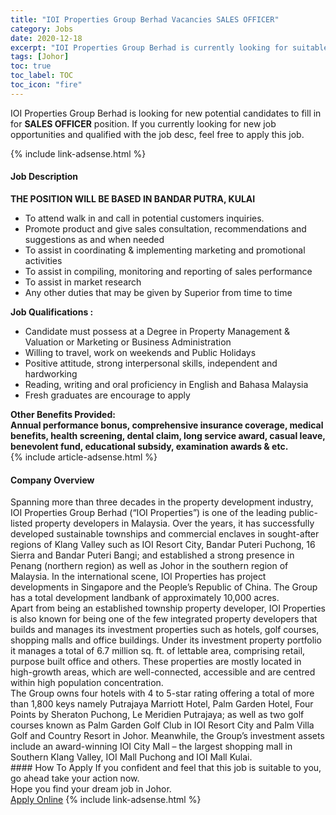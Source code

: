 ```yaml
---
title: "IOI Properties Group Berhad Vacancies SALES OFFICER" 
category: Jobs 
date: 2020-12-18 
excerpt: "IOI Properties Group Berhad is currently looking for suitable person to fill in the SALES OFFICER which positioned at Johor" 
tags: [Johor] 
toc: true 
toc_label: TOC 
toc_icon: "fire" 
--- 
```


<p>IOI Properties Group Berhad is looking for new potential candidates to fill in for <b>SALES OFFICER</b> position. If you currently looking for new job opportunities and qualified with the job desc, feel free to apply this job.
</p>{% include link-adsense.html %} 
<div><div><div><h4>Job Description</h4></div></div><div><div><span><div><div><strong>THE POSITION WILL BE BASED IN&#160;BANDAR PUTRA, KULAI</strong></div><ul><li>To attend walk in and call in potential customers inquiries.&#160;</li><li>Promote product and give sales consultation, recommendations and suggestions as and when needed</li><li>To assist in coordinating &amp; implementing marketing and promotional activities</li><li>To assist in compiling, monitoring and reporting of sales performance</li><li>To assist in market research</li><li>Any other duties that may be given by Superior from time to time</li></ul><div><strong>Job Qualifications :</strong></div><ul><li>Candidate must possess at a&#160;Degree in Property Management &amp; Valuation or Marketing or Business Administration</li><li>Willing to travel, work on weekends and Public Holidays</li><li>Positive attitude, strong interpersonal skills, independent and hardworking</li><li>Reading, writing and oral proficiency in English and Bahasa Malaysia</li><li>Fresh graduates are encourage to apply</li></ul><div><strong>Other Benefits Provided:</strong></div><div><div><div><div><strong>Annual performance bonus, comprehensive insurance coverage, medical benefits, health screening, dental claim, long service award, casual leave, benevolent fund, educational subsidy, examination awards &amp; etc.</strong></div></div></div></div></div></span></div></div></div> 
{% include article-adsense.html %} 
<div><div><div><h4>Company Overview</h4></div></div><div><div><span><div><div>
<div>
		Spanning more than three decades in the property development industry, IOI Properties Group Berhad (&#8220;IOI Properties&#8221;) is one of the leading public-listed property developers in Malaysia. Over the years, it has successfully developed sustainable townships and commercial enclaves in sought-after regions of Klang Valley such as IOI Resort City, Bandar Puteri Puchong, 16 Sierra and Bandar Puteri Bangi; and established a strong presence in Penang (northern region) as well as Johor in the southern region of Malaysia. In the international scene, IOI Properties has project developments in Singapore and the People&#8217;s Republic of China. The Group has a total development landbank of approximately 10,000 acres.</div>
<div>
		Apart from being an established township property developer, IOI Properties is also known for being one of the few integrated property developers that builds and manages its investment properties such as hotels, golf courses, shopping malls and office buildings. Under its investment property portfolio it manages a total of 6.7 million sq. ft. of lettable area, comprising retail, purpose built office and others. These properties are mostly located in high-growth areas, which are well-connected, accessible and are centred within high population concentration.</div>
<div>
		The Group owns four hotels with 4 to 5-star rating offering a total of more than 1,800 keys namely Putrajaya Marriott Hotel, Palm Garden Hotel, Four Points by Sheraton Puchong, Le Meridien Putrajaya; as well as two golf courses known as Palm Garden Golf Club in IOI Resort City and Palm Villa Golf and Country Resort in Johor. Meanwhile, the Group&#8217;s investment assets include an award-winning IOI City Mall &#8211; the largest shopping mall in Southern Klang Valley, IOI Mall Puchong and IOI Mall Kulai.</div>
</div></div></span></div></div></div> 
#### How To Apply 
If you confident and feel that this job is suitable to you, go ahead take your action now. <br/> 
Hope you find your dream job in Johor. <br/> 
<a href="https://www.jobstreet.com.my/en/job/sales-officer-4446407?jobId=jobstreet-my-job-4446407&sectionRank=9&token=0~91a39689-d583-4308-a0d6-bf4f6b29c42d&fr=SRP%20View%20In%20New%20Ta" class="btn btn--info" target="_blank" rel="nofollow noopenner">Apply Online</a> 
{% include link-adsense.html %} 